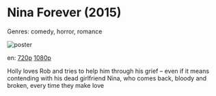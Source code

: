 # Nina Forever (2015)

Genres: comedy, horror, romance

![poster](http://image.tmdb.org/t/p/w500/scpGPh3MMqLRiBtg5ltrfvH8Sfu.jpg)

en:
  [720p](magnet:?xt=urn:btih:A0EF084F7083BD7CEFBE25D7192968F5078565EA&tr=udp://glotorrents.pw:6969/announce&tr=udp://tracker.opentrackr.org:1337/announce&tr=udp://torrent.gresille.org:80/announce&tr=udp://tracker.openbittorrent.com:80&tr=udp://tracker.coppersurfer.tk:6969&tr=udp://tracker.leechers-paradise.org:6969&tr=udp://p4p.arenabg.ch:1337&tr=udp://tracker.internetwarriors.net:1337)
  [1080p](magnet:?xt=urn:btih:63D7F552EC84ADCD36930244DE9CEC7C06899784&tr=udp://glotorrents.pw:6969/announce&tr=udp://tracker.opentrackr.org:1337/announce&tr=udp://torrent.gresille.org:80/announce&tr=udp://tracker.openbittorrent.com:80&tr=udp://tracker.coppersurfer.tk:6969&tr=udp://tracker.leechers-paradise.org:6969&tr=udp://p4p.arenabg.ch:1337&tr=udp://tracker.internetwarriors.net:1337)
  


Holly loves Rob and tries to help him through his grief – even if it means contending with his dead girlfriend Nina, who comes back, bloody and broken, every time they make love